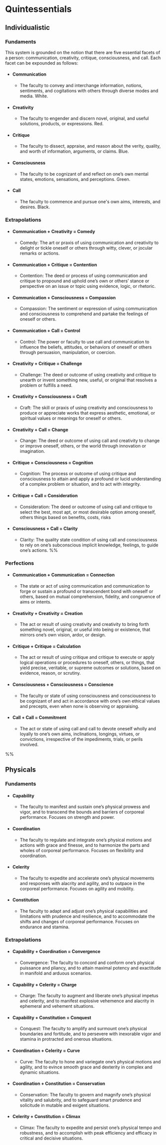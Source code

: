 # Quintessentials

## Individualistic

### Fundaments

This system is grounded on the notion that there are five essential facets of a person: communication, creativity, critique, consciousness, and call. Each facet can be expounded as follows:


- #### Communication
	- The faculty to convey and interchange information, notions, sentiments, and cogitations with others through diverse modes and media. White.
- #### Creativity
	- The faculty to engender and discern novel, original, and useful solutions, products, or expressions. Red.
- #### Critique
	- The faculty to dissect, appraise, and reason about the verity, quality, and worth of information, arguments, or claims. Blue.
- #### Consciousness
	- The faculty to be cognizant of and reflect on one’s own mental states, emotions, sensations, and perceptions. Green.
- #### Call
	-  The faculty to commence and pursue one's own aims, interests, and desires. Black.




### Extrapolations 

- #### Communication + Creativity = Comedy
	- Comedy: The art or praxis of using communication and creativity to delight or tickle oneself or others through witty, clever, or jocular remarks or actions.
- #### Communication + Critique = Contention
	- Contention: The deed or process of using communication and critique to propound and uphold one’s own or others’ stance or perspective on an issue or topic using evidence, logic, or rhetoric.
- #### Communication + Consciousness = Compassion
	- Compassion: The sentiment or expression of using communication and consciousness to comprehend and partake the feelings of oneself or others.
- #### Communication + Call = Control
	- Control: The power or faculty to use call and communication to influence the beliefs, attitudes, or behaviors of oneself or others through persuasion, manipulation, or coercion.
- #### Creativity + Critique = Challenge
	- Challenge: The deed or outcome of using creativity and critique to unearth or invent something new, useful, or original that resolves a problem or fulfills a need.
- #### Creativity + Consciousness = Craft
	- Craft: The skill or praxis of using creativity and consciousness to produce or appreciate works that express aesthetic, emotional, or spiritual values or meanings for oneself or others.
- #### Creativity + Call = Change
	- Change: The deed or outcome of using call and creativity to change or improve oneself, others, or the world through innovation or imagination.
- #### Critique + Consciousness = Cognition
	- Cognition: The process or outcome of using critique and consciousness to attain and apply a profound or lucid understanding of a complex problem or situation, and to act with integrity.
- #### Critique + Call = Consideration
	- Consideration: The deed or outcome of using call and critique to select the best, most apt, or most desirable option among oneself, others things based on benefits, costs, risks
- #### Consciousness + Call = Clarity
	- Clarity: The quality state condition of using call and consciousness to rely on one’s subconscious implicit knowledge, feelings, to guide one’s actions.
%%
### Perfections

- #### Communication + Communication = Connection
	- The state or act of using communication and communication to forge or sustain a profound or transcendent bond with oneself or others, based on mutual comprehension, fidelity, and congruence of aims or intents.
- #### Creativity + Creativity = Creation
	- The act or result of using creativity and creativity to bring forth something novel, original, or useful into being or existence, that mirrors one’s own vision, ardor, or design.
- #### Critique + Critique = Calculation
	- The act or result of using critique and critique to execute or apply logical operations or procedures to oneself, others, or things, that yield precise, veritable, or supreme outcomes or solutions, based on evidence, reason, or scrutiny.
- #### Consciousness + Consciousness = Conscience
	- The faculty or state of using consciousness and consciousness to be cognizant of and act in accordance with one’s own ethical values and precepts, even when none is observing or appraising.
- #### Call + Call = Commitment
	- The act or state of using call and call to devote oneself wholly and loyally to one’s own aims, inclinations, longings, virtues, or convictions, irrespective of the impediments, trials, or perils involved.

%%

## Physicals

### Fundaments

- #### Capability
	- The faculty to manifest and sustain one’s physical prowess and vigor, and to transcend the bounds and barriers of corporeal performance. Focuses on strength and power.
- #### Coordination
	- The faculty to regulate and integrate one’s physical motions and actions with grace and finesse, and to harmonize the parts and wholes of corporeal performance. Focuses on flexibility and coordination.
- #### Celerity
	- The faculty to expedite and accelerate one’s physical movements and responses with alacrity and agility, and to outpace in the corporeal performance. Focuses on agility and mobility.
- #### Constitution
	- The faculty to adapt and adjust one’s physical capabilities and limitations with prudence and resilience, and to accommodate the shifts and changes of corporeal performance. Focuses on endurance and stamina.

### Extrapolations

- #### Capability + Coordination = Convergence
    
    - Convergence: The faculty to concord and conform one’s physical puissance and pliancy, and to attain maximal potency and exactitude in manifold and arduous scenarios.
- #### Capability + Celerity = Charge
    
    - Charge: The faculty to augment and liberate one’s physical impetus and celerity, and to manifest explosive vehemence and alacrity in ephemeral and vehement situations.
- #### Capability + Constitution = Conquest
    
    - Conquest: The faculty to amplify and surmount one’s physical boundaries and fortitude, and to persevere with inexorable vigor and stamina in protracted and onerous situations.
- #### Coordination + Celerity = Curve
    
    - Curve: The faculty to hone and variegate one’s physical motions and agility, and to evince smooth grace and dexterity in complex and dynamic situations.
- #### Coordination + Constitution = Conservation
    
    - Conservation: The faculty to govern and magnify one’s physical vitality and salubrity, and to safeguard smart prudence and solicitude in mutable and exigent situations.
- #### Celerity + Constitution = Climax
    
    - Climax: The faculty to expedite and persist one’s physical tempo and robustness, and to accomplish with peak efficiency and efficacy in critical and decisive situations.






